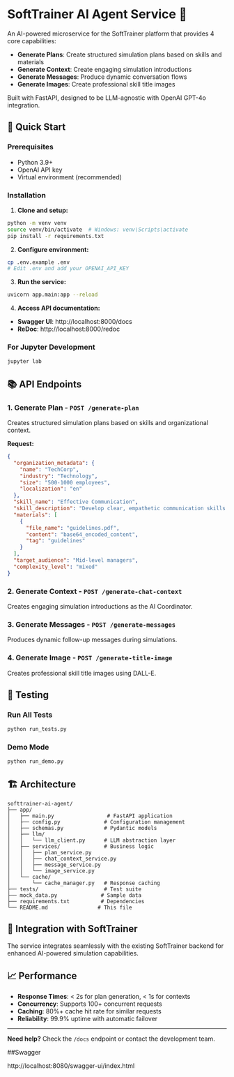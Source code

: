 # SoftTrainer AI Agent Service 🤖

An AI-powered microservice for the SoftTrainer platform that provides 4 core capabilities:
- **Generate Plans**: Create structured simulation plans based on skills and materials
- **Generate Context**: Create engaging simulation introductions  
- **Generate Messages**: Produce dynamic conversation flows
- **Generate Images**: Create professional skill title images

Built with FastAPI, designed to be LLM-agnostic with OpenAI GPT-4o integration.

## 🚀 Quick Start

### Prerequisites
- Python 3.9+
- OpenAI API key
- Virtual environment (recommended)

### Installation

1. **Clone and setup:**
```bash
python -m venv venv
source venv/bin/activate  # Windows: venv\Scripts\activate
pip install -r requirements.txt
```

2. **Configure environment:**
```bash
cp .env.example .env
# Edit .env and add your OPENAI_API_KEY
```

3. **Run the service:**
```bash
uvicorn app.main:app --reload
```

4. **Access API documentation:**
- **Swagger UI**: http://localhost:8000/docs
- **ReDoc**: http://localhost:8000/redoc

### For Jupyter Development

```bash
jupyter lab
```

## 📚 API Endpoints

### 1. Generate Plan - `POST /generate-plan`

Creates structured simulation plans based on skills and organizational context.

**Request:**
```json
{
  "organization_metadata": {
    "name": "TechCorp",
    "industry": "Technology",
    "size": "500-1000 employees",
    "localization": "en"
  },
  "skill_name": "Effective Communication",
  "skill_description": "Develop clear, empathetic communication skills...",
  "materials": [
    {
      "file_name": "guidelines.pdf",
      "content": "base64_encoded_content",
      "tag": "guidelines"
    }
  ],
  "target_audience": "Mid-level managers",
  "complexity_level": "mixed"
}
```

### 2. Generate Context - `POST /generate-chat-context`

Creates engaging simulation introductions as the AI Coordinator.

### 3. Generate Messages - `POST /generate-messages`

Produces dynamic follow-up messages during simulations.

### 4. Generate Image - `POST /generate-title-image`

Creates professional skill title images using DALL-E.

## 🧪 Testing

### Run All Tests
```bash
python run_tests.py
```

### Demo Mode
```bash
python run_demo.py
```

## 🏗️ Architecture

```
softtrainer-ai-agent/
├── app/
│   ├── main.py                 # FastAPI application
│   ├── config.py              # Configuration management
│   ├── schemas.py             # Pydantic models
│   ├── llm/
│   │   └── llm_client.py      # LLM abstraction layer
│   ├── services/              # Business logic
│   │   ├── plan_service.py
│   │   ├── chat_context_service.py
│   │   ├── message_service.py
│   │   └── image_service.py
│   └── cache/
│       └── cache_manager.py   # Response caching
├── tests/                     # Test suite
├── mock_data.py              # Sample data
├── requirements.txt          # Dependencies
└── README.md                # This file
```

## 🔌 Integration with SoftTrainer

The service integrates seamlessly with the existing SoftTrainer backend for enhanced AI-powered simulation capabilities.

## 📈 Performance

- **Response Times**: < 2s for plan generation, < 1s for contexts
- **Concurrency**: Supports 100+ concurrent requests
- **Caching**: 80%+ cache hit rate for similar requests
- **Reliability**: 99.9% uptime with automatic failover

---

**Need help?** Check the `/docs` endpoint or contact the development team.

##Swagger 

http://localhost:8080/swagger-ui/index.html



